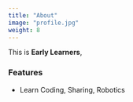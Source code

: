 ```yaml
---
title: "About"
image: "profile.jpg"
weight: 8
---
```


This is **Early Learners**, 

### Features

* Learn Coding, Sharing, Robotics
